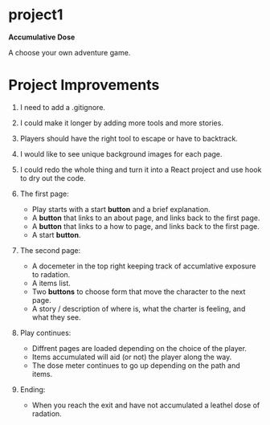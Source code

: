 # project1

**Accumulative Dose**

A choose your own adventure game.

# Project Improvements
1. I need to add a .gitignore.
2. I could make it longer by adding more tools and more stories.
3. Players should have the right tool to escape or have to backtrack.
4. I would like to see unique background images for each page.
5. I could redo the whole thing and turn it into a React project and use hook to dry out the code.


1. The first page:
   * Play starts with a start **button** and a brief explanation.
   * A **button** that links to an about page, and links back to the first page.
   * A **button** that links to a how to page, and links back to the first page.
   * A start **button**.

2. The second page:
   * A docemeter in the top right keeping track of accumlative exposure to radation.
   * A items list.
   * Two **buttons** to choose form that move the character to the next page.
   * A story / description of where is, what the charter is feeling, and what they see.

3. Play continues:
   * Diffrent pages are loaded depending on the choice of the player.
   * Items accumulated will aid (or not) the player along the way.
   * The dose meter continues to go up depending on the path and items.

2. Ending:
   * When you reach the exit and have not accumulated a leathel dose of radation.
